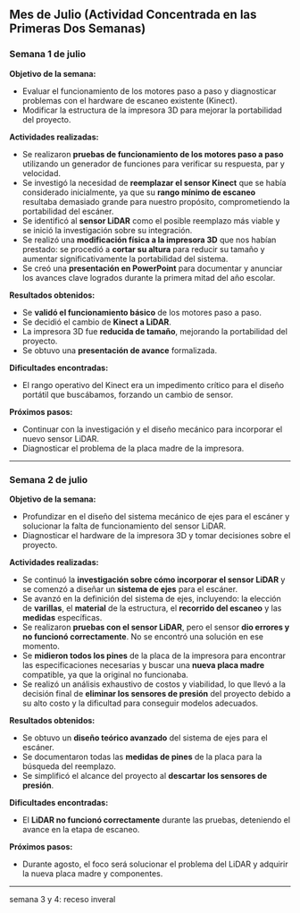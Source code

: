 
## Mes de Julio (Actividad Concentrada en las Primeras Dos Semanas)

### Semana 1 de julio

**Objetivo de la semana:**
* Evaluar el funcionamiento de los motores paso a paso y diagnosticar problemas con el hardware de escaneo existente (Kinect).
* Modificar la estructura de la impresora 3D para mejorar la portabilidad del proyecto.

**Actividades realizadas:**
* Se realizaron **pruebas de funcionamiento de los motores paso a paso** utilizando un generador de funciones para verificar su respuesta, par y velocidad.
* Se investigó la necesidad de **reemplazar el sensor Kinect** que se había considerado inicialmente, ya que su **rango mínimo de escaneo** resultaba demasiado grande para nuestro propósito, comprometiendo la portabilidad del escáner.
* Se identificó al **sensor LiDAR** como el posible reemplazo más viable y se inició la investigación sobre su integración.
* Se realizó una **modificación física a la impresora 3D** que nos habían prestado: se procedió a **cortar su altura** para reducir su tamaño y aumentar significativamente la portabilidad del sistema.
* Se creó una **presentación en PowerPoint** para documentar y anunciar los avances clave logrados durante la primera mitad del año escolar.

**Resultados obtenidos:**
* Se **validó el funcionamiento básico** de los motores paso a paso.
* Se decidió el cambio de **Kinect a LiDAR**.
* La impresora 3D fue **reducida de tamaño**, mejorando la portabilidad del proyecto.
* Se obtuvo una **presentación de avance** formalizada.

**Dificultades encontradas:**
* El rango operativo del Kinect era un impedimento crítico para el diseño portátil que buscábamos, forzando un cambio de sensor.

**Próximos pasos:**
* Continuar con la investigación y el diseño mecánico para incorporar el nuevo sensor LiDAR.
* Diagnosticar el problema de la placa madre de la impresora.

---

### Semana 2 de julio

**Objetivo de la semana:**
* Profundizar en el diseño del sistema mecánico de ejes para el escáner y solucionar la falta de funcionamiento del sensor LiDAR.
* Diagnosticar el hardware de la impresora 3D y tomar decisiones sobre el proyecto.

**Actividades realizadas:**
* Se continuó la **investigación sobre cómo incorporar el sensor LiDAR** y se comenzó a diseñar un **sistema de ejes** para el escáner.
* Se avanzó en la definición del sistema de ejes, incluyendo: la elección de **varillas**, el **material** de la estructura, el **recorrido del escaneo** y las **medidas** específicas.
* Se realizaron **pruebas con el sensor LiDAR**, pero el sensor **dio errores y no funcionó correctamente**. No se encontró una solución en ese momento.
* Se **midieron todos los pines** de la placa de la impresora para encontrar las especificaciones necesarias y buscar una **nueva placa madre** compatible, ya que la original no funcionaba.
* Se realizó un análisis exhaustivo de costos y viabilidad, lo que llevó a la decisión final de **eliminar los sensores de presión** del proyecto debido a su alto costo y la dificultad para conseguir modelos adecuados.

**Resultados obtenidos:**
* Se obtuvo un **diseño teórico avanzado** del sistema de ejes para el escáner.
* Se documentaron todas las **medidas de pines** de la placa para la búsqueda del reemplazo.
* Se simplificó el alcance del proyecto al **descartar los sensores de presión**.

**Dificultades encontradas:**
* El **LiDAR no funcionó correctamente** durante las pruebas, deteniendo el avance en la etapa de escaneo.

**Próximos pasos:**
* Durante agosto, el foco será solucionar el problema del LiDAR y adquirir la nueva placa madre y componentes.

---

semana 3 y 4: receso inveral 
